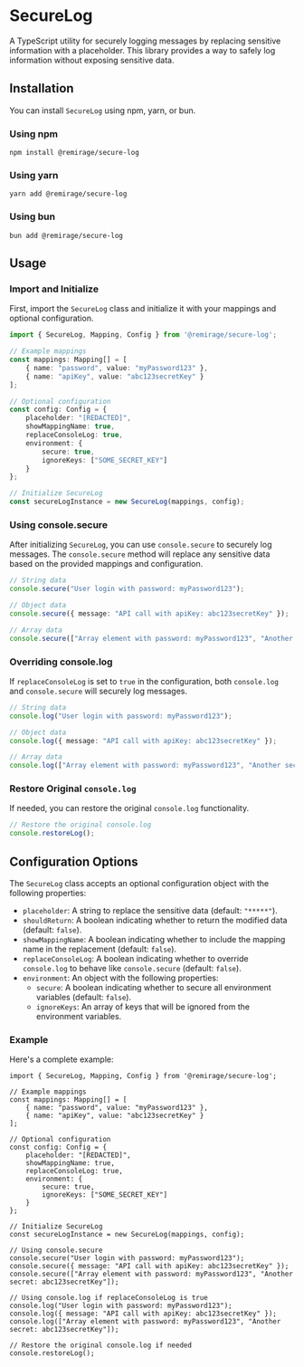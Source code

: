# SecureLog

A TypeScript utility for securely logging messages by replacing sensitive information with a placeholder. This library provides a way to safely log information without exposing sensitive data.

## Installation

You can install `SecureLog` using npm, yarn, or bun.

### Using npm
```
npm install @remirage/secure-log
```


### Using yarn
```
yarn add @remirage/secure-log
```

### Using bun
```
bun add @remirage/secure-log
```

## Usage

### Import and Initialize

First, import the `SecureLog` class and initialize it with your mappings and optional configuration.

```typescript
import { SecureLog, Mapping, Config } from '@remirage/secure-log';

// Example mappings
const mappings: Mapping[] = [
    { name: "password", value: "myPassword123" },
    { name: "apiKey", value: "abc123secretKey" }
];

// Optional configuration
const config: Config = {
    placeholder: "[REDACTED]",
    showMappingName: true,
    replaceConsoleLog: true,
    environment: {
        secure: true,
        ignoreKeys: ["SOME_SECRET_KEY"]
    }
};

// Initialize SecureLog
const secureLogInstance = new SecureLog(mappings, config);
```


### Using console.secure
After initializing `SecureLog`, you can use `console.secure` to securely log messages. The `console.secure` method will replace any sensitive data based on the provided mappings and configuration.

```typescript
// String data
console.secure("User login with password: myPassword123");

// Object data
console.secure({ message: "API call with apiKey: abc123secretKey" });

// Array data
console.secure(["Array element with password: myPassword123", "Another secret: abc123secretKey"]);
```

### Overriding console.log
If `replaceConsoleLog` is set to `true` in the configuration, both `console.log` and `console.secure` will securely log messages.


```typescript
// String data
console.log("User login with password: myPassword123");

// Object data
console.log({ message: "API call with apiKey: abc123secretKey" });

// Array data
console.log(["Array element with password: myPassword123", "Another secret: abc123secretKey"]);
```

### Restore Original `console.log`
If needed, you can restore the original `console.log` functionality.

```typescript
// Restore the original console.log
console.restoreLog();
```

## Configuration Options
The `SecureLog` class accepts an optional configuration object with the following properties:

* `placeholder`: A string to replace the sensitive data (default: `"*****"`).
* `shouldReturn`: A boolean indicating whether to return the modified data (default: `false`).
* `showMappingName`: A boolean indicating whether to include the mapping name in the replacement (default: `false`).
* `replaceConsoleLog`: A boolean indicating whether to override `console.log` to behave like `console.secure` (default: `false`).
* `environment`: An object with the following properties:
  - `secure`: A boolean indicating whether to secure all environment variables (default: `false`).
  - `ignoreKeys`: An array of keys that will be ignored from the environment variables.



### Example
Here's a complete example:

```
import { SecureLog, Mapping, Config } from '@remirage/secure-log';

// Example mappings
const mappings: Mapping[] = [
    { name: "password", value: "myPassword123" },
    { name: "apiKey", value: "abc123secretKey" }
];

// Optional configuration
const config: Config = {
    placeholder: "[REDACTED]",
    showMappingName: true,
    replaceConsoleLog: true,
    environment: {
        secure: true,
        ignoreKeys: ["SOME_SECRET_KEY"]
    }
};

// Initialize SecureLog
const secureLogInstance = new SecureLog(mappings, config);

// Using console.secure
console.secure("User login with password: myPassword123");
console.secure({ message: "API call with apiKey: abc123secretKey" });
console.secure(["Array element with password: myPassword123", "Another secret: abc123secretKey"]);

// Using console.log if replaceConsoleLog is true
console.log("User login with password: myPassword123");
console.log({ message: "API call with apiKey: abc123secretKey" });
console.log(["Array element with password: myPassword123", "Another secret: abc123secretKey"]);

// Restore the original console.log if needed
console.restoreLog();

```